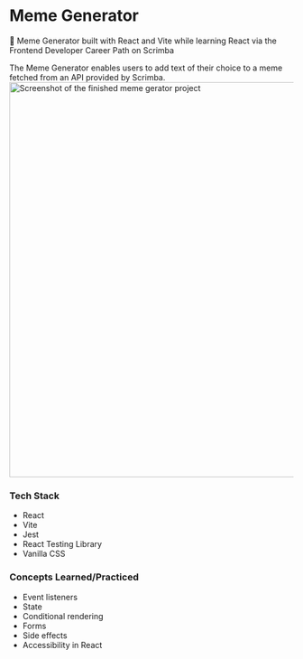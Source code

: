 # Meme Generator
🦖 Meme Generator built with React and Vite while learning React via the Frontend Developer Career Path on Scrimba

The Meme Generator enables users to add text of their choice to a meme fetched from an API provided by Scrimba.
<img width="700" alt="Screenshot of the finished meme gerator project" src="https://github.com/lucieyarish/meme-generator/assets/79669599/d24cf43a-1f19-4f85-8645-52a34e4a315c">

### Tech Stack
- React
- Vite
- Jest
- React Testing Library
- Vanilla CSS

### Concepts Learned/Practiced
- Event listeners
- State
- Conditional rendering
- Forms
- Side effects
- Accessibility in React


